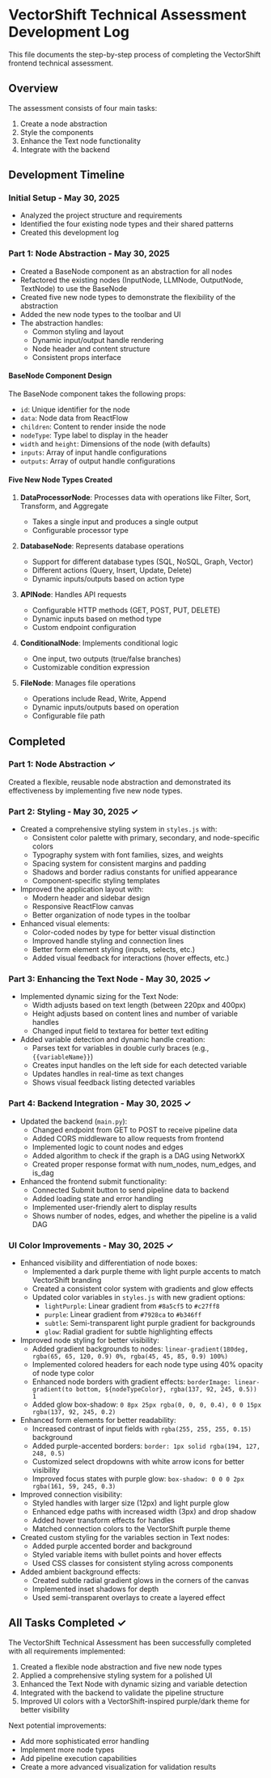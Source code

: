 # VectorShift Technical Assessment Development Log

This file documents the step-by-step process of completing the VectorShift frontend technical assessment.

## Overview
The assessment consists of four main tasks:
1. Create a node abstraction
2. Style the components
3. Enhance the Text node functionality
4. Integrate with the backend

## Development Timeline

### Initial Setup - May 30, 2025
- Analyzed the project structure and requirements
- Identified the four existing node types and their shared patterns
- Created this development log

### Part 1: Node Abstraction - May 30, 2025
- Created a BaseNode component as an abstraction for all nodes
- Refactored the existing nodes (InputNode, LLMNode, OutputNode, TextNode) to use the BaseNode
- Created five new node types to demonstrate the flexibility of the abstraction
- Added the new node types to the toolbar and UI
- The abstraction handles:
  - Common styling and layout
  - Dynamic input/output handle rendering
  - Node header and content structure
  - Consistent props interface

#### BaseNode Component Design
The BaseNode component takes the following props:
- `id`: Unique identifier for the node
- `data`: Node data from ReactFlow
- `children`: Content to render inside the node
- `nodeType`: Type label to display in the header
- `width` and `height`: Dimensions of the node (with defaults)
- `inputs`: Array of input handle configurations
- `outputs`: Array of output handle configurations

#### Five New Node Types Created
1. **DataProcessorNode**: Processes data with operations like Filter, Sort, Transform, and Aggregate
   - Takes a single input and produces a single output
   - Configurable processor type

2. **DatabaseNode**: Represents database operations
   - Support for different database types (SQL, NoSQL, Graph, Vector)
   - Different actions (Query, Insert, Update, Delete)
   - Dynamic inputs/outputs based on action type

3. **APINode**: Handles API requests
   - Configurable HTTP methods (GET, POST, PUT, DELETE)
   - Dynamic inputs based on method type
   - Custom endpoint configuration

4. **ConditionalNode**: Implements conditional logic
   - One input, two outputs (true/false branches)
   - Customizable condition expression

5. **FileNode**: Manages file operations
   - Operations include Read, Write, Append
   - Dynamic inputs/outputs based on operation
   - Configurable file path

## Completed

### Part 1: Node Abstraction ✓
Created a flexible, reusable node abstraction and demonstrated its effectiveness by implementing five new node types.

### Part 2: Styling - May 30, 2025 ✓
- Created a comprehensive styling system in `styles.js` with:
  - Consistent color palette with primary, secondary, and node-specific colors
  - Typography system with font families, sizes, and weights
  - Spacing system for consistent margins and padding
  - Shadows and border radius constants for unified appearance
  - Component-specific styling templates
- Improved the application layout with:
  - Modern header and sidebar design
  - Responsive ReactFlow canvas
  - Better organization of node types in the toolbar
- Enhanced visual elements:
  - Color-coded nodes by type for better visual distinction
  - Improved handle styling and connection lines
  - Better form element styling (inputs, selects, etc.)
  - Added visual feedback for interactions (hover effects, etc.)

### Part 3: Enhancing the Text Node - May 30, 2025 ✓
- Implemented dynamic sizing for the Text Node:
  - Width adjusts based on text length (between 220px and 400px)
  - Height adjusts based on content lines and number of variable handles
  - Changed input field to textarea for better text editing
- Added variable detection and dynamic handle creation:
  - Parses text for variables in double curly braces (e.g., `{{variableName}}`)
  - Creates input handles on the left side for each detected variable
  - Updates handles in real-time as text changes
  - Shows visual feedback listing detected variables

### Part 4: Backend Integration - May 30, 2025 ✓
- Updated the backend (`main.py`):
  - Changed endpoint from GET to POST to receive pipeline data
  - Added CORS middleware to allow requests from frontend
  - Implemented logic to count nodes and edges
  - Added algorithm to check if the graph is a DAG using NetworkX
  - Created proper response format with num_nodes, num_edges, and is_dag
- Enhanced the frontend submit functionality:
  - Connected Submit button to send pipeline data to backend
  - Added loading state and error handling
  - Implemented user-friendly alert to display results
  - Shows number of nodes, edges, and whether the pipeline is a valid DAG

### UI Color Improvements - May 30, 2025 ✓
- Enhanced visibility and differentiation of node boxes:
  - Implemented a dark purple theme with light purple accents to match VectorShift branding
  - Created a consistent color system with gradients and glow effects
  - Updated color variables in `styles.js` with new gradient options:
    - `lightPurple`: Linear gradient from `#8a5cf5` to `#c27ff8`
    - `purple`: Linear gradient from `#7928ca` to `#b346ff`
    - `subtle`: Semi-transparent light purple gradient for backgrounds
    - `glow`: Radial gradient for subtle highlighting effects
- Improved node styling for better visibility:
  - Added gradient backgrounds to nodes: `linear-gradient(180deg, rgba(65, 65, 120, 0.9) 0%, rgba(45, 45, 85, 0.9) 100%)`
  - Implemented colored headers for each node type using 40% opacity of node type color
  - Enhanced node borders with gradient effects: `borderImage: linear-gradient(to bottom, ${nodeTypeColor}, rgba(137, 92, 245, 0.5)) 1`
  - Added glow box-shadow: `0 8px 25px rgba(0, 0, 0, 0.4), 0 0 15px rgba(137, 92, 245, 0.2)`
- Enhanced form elements for better readability:
  - Increased contrast of input fields with `rgba(255, 255, 255, 0.15)` background
  - Added purple-accented borders: `border: 1px solid rgba(194, 127, 248, 0.5)`
  - Customized select dropdowns with white arrow icons for better visibility
  - Improved focus states with purple glow: `box-shadow: 0 0 0 2px rgba(161, 59, 245, 0.3)`
- Improved connection visibility:
  - Styled handles with larger size (12px) and light purple glow
  - Enhanced edge paths with increased width (3px) and drop shadow
  - Added hover transform effects for handles
  - Matched connection colors to the VectorShift purple theme
- Created custom styling for the variables section in Text nodes:
  - Added purple accented border and background
  - Styled variable items with bullet points and hover effects
  - Used CSS classes for consistent styling across components
- Added ambient background effects:
  - Created subtle radial gradient glows in the corners of the canvas
  - Implemented inset shadows for depth
  - Used semi-transparent overlays to create a layered effect

## All Tasks Completed ✓

The VectorShift Technical Assessment has been successfully completed with all requirements implemented:
1. Created a flexible node abstraction and five new node types
2. Applied a comprehensive styling system for a polished UI
3. Enhanced the Text Node with dynamic sizing and variable detection
4. Integrated with the backend to validate the pipeline structure
5. Improved UI colors with a VectorShift-inspired purple/dark theme for better visibility

Next potential improvements:
- Add more sophisticated error handling
- Implement more node types
- Add pipeline execution capabilities
- Create a more advanced visualization for validation results
